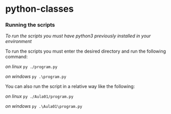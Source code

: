 # python-classes

### Running the scripts

*To run the scripts you must have python3 previously installed in your environment*

To run the scripts you must enter the desired directory and run the following command:

*on linux* `py ./program.py`

*on windows* `py .\program.py`

You can also run the script in a relative way like the following:

*on linux* `py ./Aula01/program.py`

*on windows* `py .\Aula01\program.py`